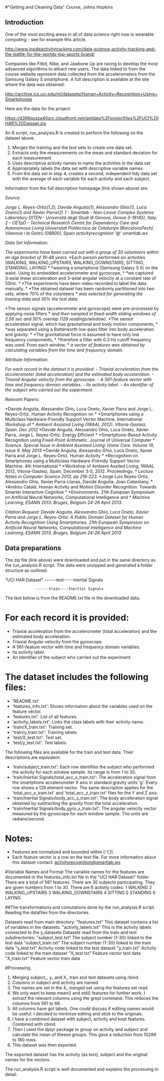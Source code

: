 #"Getting and Cleaning Data" Course, Johns Hopkins
## Introduction
One of the most exciting areas in all of data science right now is wearable computing - see for example this article.

http://www.insideactivitytracking.com/data-science-activity-tracking-and-the-battle-for-the-worlds-top-sports-brand/

Companies like Fitbit, Nike, and Jawbone Up are racing to develop the most advanced algorithms to attract new users. 
The data linked to from the course website represent data collected from the accelerometers from the Samsung Galaxy S smartphone. 
A full description is available at the site where the data was obtained: 

http://archive.ics.uci.edu/ml/datasets/Human+Activity+Recognition+Using+Smartphones 

Here are the data for the project: 

https://d396qusza40orc.cloudfront.net/getdata%2Fprojectfiles%2FUCI%20HAR%20Dataset.zip

An R script, run_analysis.R is created to perform the following on the dataset above.

1.	Merges the training and the test sets to create one data set.
2.	Extracts only the measurements on the mean and standard deviation for each measurement. 
3.	Uses descriptive activity names to name the activities in the data set
4.	Appropriately labels the data set with descriptive variable names. 
5.	From the data set in step 4, creates a second, independent tidy data set with the average of 
    each variable for each activity and each subject.

Information from the full description homepage (link shown above) are: 

*Source:*

*Jorge L. Reyes-Ortiz(1,2), Davide Anguita(1), Alessandro Ghio(1), Luca Oneto(1) and Xavier Parra(2)*
*1 - Smartlab - Non-Linear Complex Systems Laboratory*
*DITEN - Università degli Studi di Genova, Genoa (I-16145), Italy.*
*2 - CETpD - Technical Research Centre for Dependency Care and Autonomous Living*
*Universitat Politècnica de Catalunya (BarcelonaTech). Vilanova i la Geltrú (08800), Spain*
*activityrecognition '@' smartlab.ws*

*Data Set Information:*

*The experiments have been carried out with a group of 30 volunteers within an age bracket of 19-48 years.* 
*Each person performed six activities (WALKING, WALKING_UPSTAIRS, WALKING_DOWNSTAIRS, SITTING, STANDING, LAYING) *
*wearing a smartphone (Samsung Galaxy S II) on the waist. Using its embedded accelerometer and gyroscope, *
*we captured 3-axial linear acceleration and 3-axial angular velocity at a constant rate of 50Hz. *
*The experiments have been video-recorded to label the data manually. *
*The obtained dataset has been randomly partitioned into two sets, where 70% of the volunteers *
*was selected for generating the training data and 30% the test data.*

*The sensor signals (accelerometer and gyroscope) were pre-processed by applying noise filters *
*and then sampled in fixed-width sliding windows of 2.56 sec and 50% overlap (128 readings/window).* 
*The sensor acceleration signal, which has gravitational and body motion components, *
*was separated using a Butterworth low-pass filter into body acceleration and gravity. *
*The gravitational force is assumed to have only low frequency components, *
*therefore a filter with 0.3 Hz cutoff frequency was used. From each window, *
*a vector of features was obtained by calculating variables from the time and frequency domain.*

*Attribute Information:*

*For each record in the dataset it is provided:*
*- Triaxial acceleration from the accelerometer (total acceleration) and the estimated body acceleration.*
*- Triaxial Angular velocity from the gyroscope.*
*- A 561-feature vector with time and frequency domain variables.*
*- Its activity label.*
*- An identifier of the subject who carried out the experiment.*

*Relevant Papers:*

*Davide Anguita, Alessandro Ghio, Luca Oneto, Xavier Parra and Jorge L. Reyes-Ortiz. Human Activity Recognition on *
*Smartphones using a Multiclass Hardware-Friendly Support Vector Machine. International Workshop of *
*Ambient Assisted Living (IWAAL 2012). Vitoria-Gasteiz, Spain. Dec 2012*
*Davide Anguita, Alessandro Ghio, Luca Oneto, Xavier Parra, Jorge L. Reyes-Ortiz. Energy Efficient *
*Smartphone-Based Activity Recognition using Fixed-Point Arithmetic. Journal of Universal Computer *
*Science. Special Issue in Ambient Assisted Living: Home Care. Volume 19, Issue 9. May 2013*
*Davide Anguita, Alessandro Ghio, Luca Oneto, Xavier Parra and Jorge L. Reyes-Ortiz. Human Activity *
*Recognition on Smartphones using a Multiclass Hardware-Friendly Support Vector Machine. 4th International *
*Workshop of Ambient Assited Living, IWAAL 2012, Vitoria-Gasteiz, Spain, December 3-5, 2012. Proceedings. *
*Lecture Notes in Computer Science 2012, pp 216-223.*
*Jorge Luis Reyes-Ortiz, Alessandro Ghio, Xavier Parra-Llanas, Davide Anguita, Joan Cabestany, *
*Andreu Català. Human Activity and Motion Disorder Recognition: Towards Smarter Interactive Cognitive *
*Environments. 21th European Symposium on Artificial Neural Networks, Computational Intelligence and *
*Machine Learning, ESANN 2013. Bruges, Belgium 24-26 April 2013.*

*Citation Request:*
*Davide Anguita, Alessandro Ghio, Luca Oneto, Xavier Parra and Jorge L. Reyes-Ortiz. A Public Domain Dataset for*
*Human Activity Recognition Using Smartphones. 21th European Symposium on Artificial Neural Networks,*
*Computational Intelligence and Machine Learning, ESANN 2013. Bruges, Belgium 24-26 April 2013*

## Data preparations
The zip file (link above) were downloaded and put in the same directory as the run_analysis.R script.
The data were unzipped and generated a folder structure as outlined.

"UCI HAR Dataset" ------test-----Inertial Signals

                  ------train----Inertial Signals

The text below is from the README.txt file in the downloaded data.

For each record it is provided:
======================================

- Triaxial acceleration from the accelerometer (total acceleration) and the estimated body acceleration.
- Triaxial Angular velocity from the gyroscope. 
- A 561-feature vector with time and frequency domain variables. 
- Its activity label. 
- An identifier of the subject who carried out the experiment.

The dataset includes the following files:
=========================================

- 'README.txt'
- 'features_info.txt': Shows information about the variables used on the feature vector.
- 'features.txt': List of all features.
- 'activity_labels.txt': Links the class labels with their activity name.
- 'train/X_train.txt': Training set.
- 'train/y_train.txt': Training labels.
- 'test/X_test.txt': Test set.
- 'test/y_test.txt': Test labels.

The following files are available for the train and test data. Their descriptions are equivalent. 

- 'train/subject_train.txt': Each row identifies the subject who performed the activity for each window sample. Its range is from 1 to 30. 
- 'train/Inertial Signals/total_acc_x_train.txt': The acceleration signal from the smartphone accelerometer X axis in standard gravity units 'g'. 
   Every row shows a 128 element vector. The same description applies for the 'total_acc_x_train.txt' and 'total_acc_z_train.txt' files for the Y and Z axis. 
- 'train/Inertial Signals/body_acc_x_train.txt': The body acceleration signal obtained by subtracting the gravity from the total acceleration. 
- 'train/Inertial Signals/body_gyro_x_train.txt': The angular velocity vector measured by the gyroscope for each window sample. The units are radians/second. 

Notes: 
======
- Features are normalized and bounded within [-1,1].
- Each feature vector is a row on the text file.
For more information about this dataset contact: activityrecognition@smartlab.ws

#Variable Names and Format
The variable names for the features are documented in the features_info.txt file in the "UCI HAR Dataset" folder.
There are a total of 561 features. 
There are 30 subjects participating. They are given numbers from 1 to 30.
There are 6 activity codes:
1 WALKING
2 WALKING_UPSTAIRS
3 WALKING_DOWNSTAIRS
4 SITTING
5 STANDING
6 LAYING

##The transformations and comutations done by the run_analysis.R script.
Reading the datafiles from the directories.

Datasets read from main directory:
"features.txt"          This dataset contains a list of variables in the datasets.
"activity_labels.txt"   This is the activity labels connected to the y_datasets
Datasets read from the train and test subdirectories:
"subject_test.txt"      The subject number (1-30) linked to the test data
"subject_train.txt"     The subject number (1-30) linked to the train data
"y_test.txt"            Activity code linked to the test dataset
"y_train.txt"           Activity code linked to the train dataset
"X_test.txt"            Feature vector test data
"X_train.txt"           Feature vector train data

#Processing.
1. Merging subject_, y_ and X_ train and test datasets using rbind.
2. Columns in subject and activity are named
3. The names are set in the X_ merged set using the features set read.
4. We only want to keep mean() and std() features for further work.
I extract the relevant columns using the grepl command. This reduces the columns from 561 to 66.
5. All columns have got labels. One could discuss if editing names would be useful.
I decided to minimize editing and stick to the originals.
6. I have a combined dataset with subject, activity and kept features. Combined with cbind.
7. Then I used the dplyr package to group on activity and subject and calculate the mean of theese groups.
This gave a reduction from 10299 to 180 rows.
8. This dataset was then exported.

The exported dataset has the activity (as text), subject and the original names for the vectors.

The run_analysis.R script is well documented and explains the processing in detail.
